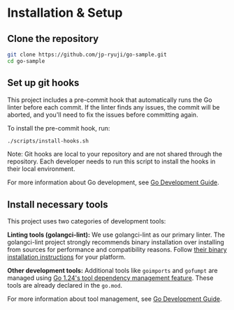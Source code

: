 # Installation & Setup

## Clone the repository

```bash
git clone https://github.com/jp-ryuji/go-sample.git
cd go-sample
```

## Set up git hooks

This project includes a pre-commit hook that automatically runs the Go linter before each commit. If the linter finds any issues, the commit will be aborted, and you'll need to fix the issues before committing again.

To install the pre-commit hook, run:

```bash
./scripts/install-hooks.sh
```

Note: Git hooks are local to your repository and are not shared through the repository. Each developer needs to run this script to install the hooks in their local environment.

For more information about Go development, see [Go Development Guide](golang.md).

## Install necessary tools

This project uses two categories of development tools:

**Linting tools (golangci-lint):**
We use golangci-lint as our primary linter. The golangci-lint project strongly recommends binary installation over installing from sources for performance and compatibility reasons. Follow [their binary installation instructions](https://golangci-lint.run/docs/welcome/install/#binaries) for your platform.

**Other development tools:**
Additional tools like `goimports` and `gofumpt` are managed using [Go 1.24's tool dependency management feature](https://tip.golang.org/doc/go1.24#tools). These tools are already declared in the `go.mod`.

For more information about tool management, see [Go Development Guide](golang.md).
